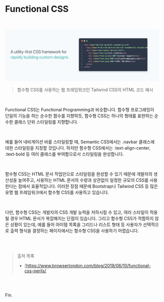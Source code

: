# Functional CSS

<br>

![Functional CSS: Meet Tailwind CSS | by Riccardo Giorato | Better Programming](hogeun.assets/image.png)

> 함수형 CSS를 사용하는 웹 프레임워크인 Tailwind CSS의 HTML 코드 예시

<br>

Functional CSS는 Functional Programming과 비슷합니다. 함수형 프로그래밍이 단일의 기능을 하는 순수한 함수를 지향하듯, 함수형 CSS는 하나의 형태를 표현하는 순수한 클래스 단위 스타일링를 지향합니다.

<br>

예를 들어 네비게이션 바를 스타일링할 때, Semantic CSS에서는 .navbar 클래스에 대한 스타일링을 지정할 것입니다. 하지만 함수형 CSS에서는 .text-align-center, .text-bold 등 여러 클래스를 부여함으로서 스타일링을 완성합니다.

<br>

함수형 CSS는 HTML 문서 작업만으로 스타일링을 완성할 수 있기 때문에 개발자의 생산성을 높여주고, 사용하는 HTML 문서의 수량과 상관없이 일정한 규모의 CSS를 사용한다는 점에서 효율적입니다. 이러한 장점 때문에 Bootstrap나 Tailwind CSS 등 많은 유명 웹 프레임워크에서 함수형 CSS를 사용하고 있습니다.

<br>

다만, 함수형 CSS는 개발자의 CSS 개발 능력을 저하시킬 수 있고, 여러 스타일이 적용될 경우 HTML 문서가 복잡해지는 단점이 있습니다. 그리고 함수형 CSS가 적합하지 않은 상황이 있는데, 예를 들어 아이템 목록을 그리드나 리스트 형태 등 사용자가 선택적으로 출력 형식을 결정하는 페이지에서는 함수형 CSS을 사용하기 어렵습니다.

<br><br>

> 출처 목록
>
> * [https://www.browserlondon.com/blog/2019/06/10/functional-css-perils/

<br><br>

Fin.